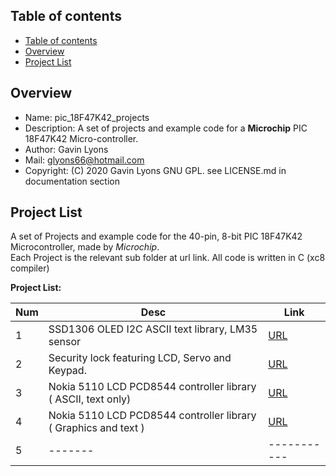 

Table of contents
---------------------------

  * [Table of contents](#table-of-contents)
  * [Overview](#overview)
  * [Project List](#project-list)


Overview
--------------------------------------------
* Name: pic_18F47K42_projects
* Description: A set of projects and example code for a **Microchip** 
 PIC 18F47K42 Micro-controller.
* Author: Gavin Lyons 
* Mail: glyons66@hotmail.com
* Copyright: (C) 2020 Gavin Lyons GNU GPL. see LICENSE.md in documentation section


Project List
-----------------------------------------
A set of Projects and example code for the 40-pin, 8-bit PIC 18F47K42 Microcontroller,
made by *Microchip*.  
Each Project is the relevant sub folder at url link. All code is written in C (xc8 compiler)

**Project List:**

| Num | Desc | Link |
| --- | --- | --- |
| 1 |  SSD1306 OLED I2C ASCII text library, LM35 sensor | [URL](projects/OLED_LM35) |
| 2 |  Security lock featuring LCD, Servo and Keypad. | [URL](projects/password) |
| 3 |  Nokia 5110 LCD PCD8544 controller library ( ASCII, text only)  | [URL](projects/nokiatext) |
| 4 |  Nokia 5110 LCD PCD8544 controller library ( Graphics and text )  | [URL](projects/nokiagraphics) |
| 5 |  ------- | ----------- |
